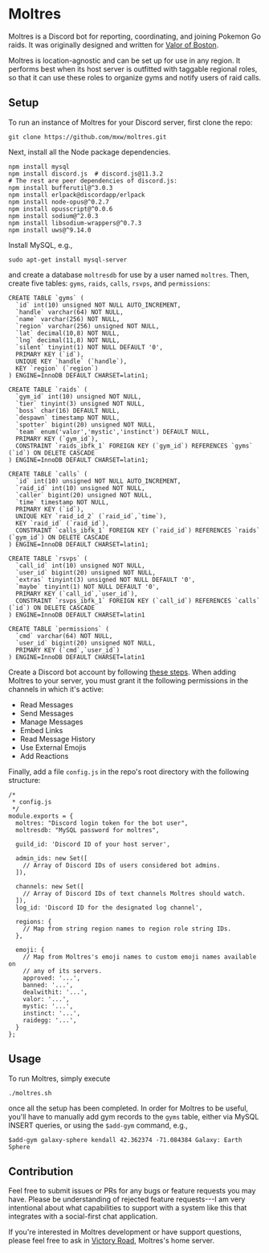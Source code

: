 Moltres
=======

Moltres is a Discord bot for reporting, coordinating, and joining Pokemon Go
raids.  It was originally designed and written for [Valor of Boston](vob).

Moltres is location-agnostic and can be set up for use in any region.  It
performs best when its host server is outfitted with taggable regional roles,
so that it can use these roles to organize gyms and notify users of raid calls.

Setup
-----

To run an instance of Moltres for your Discord server, first clone the repo:

    git clone https://github.com/mxw/moltres.git

Next, install all the Node package dependencies.

    npm install mysql
    npm install discord.js  # discord.js@11.3.2
    # The rest are peer dependencies of discord.js:
    npm install bufferutil@^3.0.3
    npm install erlpack@discordapp/erlpack
    npm install node-opus@^0.2.7
    npm install opusscript@^0.0.6
    npm install sodium@^2.0.3
    npm install libsodium-wrappers@^0.7.3
    npm install uws@^9.14.0

Install MySQL, e.g.,

    sudo apt-get install mysql-server

and create a database `moltresdb` for use by a user named `moltres`.  Then,
create five tables: `gyms`, `raids`, `calls`, `rsvps`, and `permissions`:

    CREATE TABLE `gyms` (
      `id` int(10) unsigned NOT NULL AUTO_INCREMENT,
      `handle` varchar(64) NOT NULL,
      `name` varchar(256) NOT NULL,
      `region` varchar(256) unsigned NOT NULL,
      `lat` decimal(10,8) NOT NULL,
      `lng` decimal(11,8) NOT NULL,
      `silent` tinyint(1) NOT NULL DEFAULT '0',
      PRIMARY KEY (`id`),
      UNIQUE KEY `handle` (`handle`),
      KEY `region` (`region`)
    ) ENGINE=InnoDB DEFAULT CHARSET=latin1;

    CREATE TABLE `raids` (
      `gym_id` int(10) unsigned NOT NULL,
      `tier` tinyint(3) unsigned NOT NULL,
      `boss` char(16) DEFAULT NULL,
      `despawn` timestamp NOT NULL,
      `spotter` bigint(20) unsigned NOT NULL,
      `team` enum('valor','mystic','instinct') DEFAULT NULL,
      PRIMARY KEY (`gym_id`),
      CONSTRAINT `raids_ibfk_1` FOREIGN KEY (`gym_id`) REFERENCES `gyms` (`id`) ON DELETE CASCADE
    ) ENGINE=InnoDB DEFAULT CHARSET=latin1;

    CREATE TABLE `calls` (
      `id` int(10) unsigned NOT NULL AUTO_INCREMENT,
      `raid_id` int(10) unsigned NOT NULL,
      `caller` bigint(20) unsigned NOT NULL,
      `time` timestamp NOT NULL,
      PRIMARY KEY (`id`),
      UNIQUE KEY `raid_id_2` (`raid_id`,`time`),
      KEY `raid_id` (`raid_id`),
      CONSTRAINT `calls_ibfk_1` FOREIGN KEY (`raid_id`) REFERENCES `raids` (`gym_id`) ON DELETE CASCADE
    ) ENGINE=InnoDB DEFAULT CHARSET=latin1;

    CREATE TABLE `rsvps` (
      `call_id` int(10) unsigned NOT NULL,
      `user_id` bigint(20) unsigned NOT NULL,
      `extras` tinyint(3) unsigned NOT NULL DEFAULT '0',
      `maybe` tinyint(1) NOT NULL DEFAULT '0',
      PRIMARY KEY (`call_id`,`user_id`),
      CONSTRAINT `rsvps_ibfk_1` FOREIGN KEY (`call_id`) REFERENCES `calls` (`id`) ON DELETE CASCADE
    ) ENGINE=InnoDB DEFAULT CHARSET=latin1

    CREATE TABLE `permissions` (
      `cmd` varchar(64) NOT NULL,
      `user_id` bigint(20) unsigned NOT NULL,
      PRIMARY KEY (`cmd`,`user_id`)
    ) ENGINE=InnoDB DEFAULT CHARSET=latin1

Create a Discord bot account by following [these steps](discord-bot).  When
adding Moltres to your server, you must grant it the following permissions in
the channels in which it's active:
- Read Messages
- Send Messages
- Manage Messages
- Embed Links
- Read Message History
- Use External Emojis
- Add Reactions

Finally, add a file `config.js` in the repo's root directory with the following
structure:

    /*
     * config.js
     */
    module.exports = {
      moltres: "Discord login token for the bot user",
      moltresdb: "MySQL password for moltres",

      guild_id: 'Discord ID of your host server',

      admin_ids: new Set([
        // Array of Discord IDs of users considered bot admins.
      ]),

      channels: new Set([
        // Array of Discord IDs of text channels Moltres should watch.
      ]),
      log_id: 'Discord ID for the designated log channel',

      regions: {
        // Map from string region names to region role string IDs.
      },

      emoji: {
        // Map from Moltres's emoji names to custom emoji names available on
        // any of its servers.
        approved: '...',
        banned: '...',
        dealwithit: '...',
        valor: '...',
        mystic: '...',
        instinct: '...',
        raidegg: '...',
      }
    };

Usage
-----

To run Moltres, simply execute

    ./moltres.sh

once all the setup has been completed.  In order for Moltres to be useful,
you'll have to manually add gym records to the `gyms` table, either via MySQL
INSERT queries, or using the `$add-gym` command, e.g.,

    $add-gym galaxy-sphere kendall 42.362374 -71.084384 Galaxy: Earth Sphere

Contribution
------------

Feel free to submit issues or PRs for any bugs or feature requests you may
have.  Please be understanding of rejected feature requests---I am very
intentional about what capabilities to support with a system like this that
integrates with a social-first chat application.

If you're interested in Moltres development or have support questions, please
feel free to ask in [Victory Road](victory-road), Moltres's home server.


[vob]: https://www.valorofboston.com/
[discord-bot]: https://github.com/reactiflux/discord-irc/wiki/Creating-a-discord-bot-&-getting-a-token
[victory-road]: https://discord.gg/hTaVwwr
